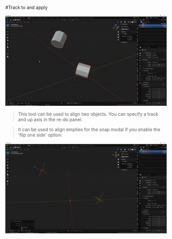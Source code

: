 #Track to and apply

![Radial array](../gifs/tracktoandapply.gif)  

>This tool can be used to align two objects. You can specify a track and up axis in the re-do panel.

>It can be used to align empties for the snap modal if you enable the 'flip one side' option:

![Radial array](../gifs/fliponeside.gif)  